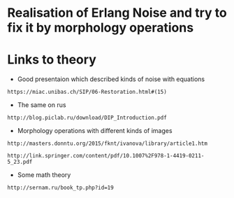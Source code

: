 # Realisation of Erlang Noise and try to fix it by morphology operations

# Links to theory

* Good presentaion which described kinds of noise with equations

```
https://miac.unibas.ch/SIP/06-Restoration.html#(15)
```

* The same on rus

```
http://blog.piclab.ru/download/DIP_Introduction.pdf
```

* Morphology operations with different kinds of images

```
http://masters.donntu.org/2015/fknt/ivanova/library/article1.htm
```

```
http://link.springer.com/content/pdf/10.1007%2F978-1-4419-0211-5_23.pdf
```

* Some math theory

```
http://sernam.ru/book_tp.php?id=19
```